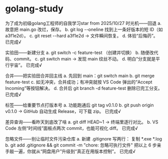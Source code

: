 # golang-study
为了成为初级golang工程师的自我学习star from 2025/10/27
时光机——回退
a. 故意把 main.go 改烂，保存。
b. git log --oneline 找到上一条好版本的短 ID（如 a3f1e2d）。
c. git reset --hard a3f1e2d → 文件瞬间恢复。
d. 体验“后悔药”。
已完成√

实验田——新建分支
a. git switch -c feature-test （创建并切换）
b. 随便改代码、commit。
c. git switch main → 发现 main 纹丝不动。
d. 明白“分支就是平行宇宙”。
已完成√

合并——把实验田合并回主线
a. 先回到 main：git switch main
b. git merge feature-test
c. 如无冲突，合并成功；有冲突就按 VS Code 弹出的“Accept Incoming”等按钮解决。
d. 合并后 git branch -d feature-test 删除已完工分支。
已完成√

标签——给重要节点打版本号
a. 功能跑通后 git tag v0.1.0
b. git push origin v0.1.0 → GitHub 自动生成 Release，可下载 zip。
已完成√

差异查询——看昨天到底改了啥
a. git diff HEAD~1 → 终端里逐行对比。
b. VS Code 左侧“时间线”面板点两次 commit，也能可视化 diff。
已完成√

忽略文件——别让临时文件污染仓库
a. 新建 .gitignore 写两行：
复制
*.exe
*.log
b. git add .gitignore && git commit -m "chore: 忽略可执行文件"
把以上 6 步亲手敲一遍，你就从“网盘用户”升级到“真正在用版本控制”。
已完成√